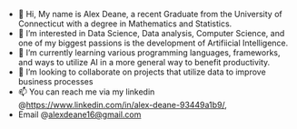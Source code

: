 - 👋 Hi, My name is Alex Deane, a recent Graduate from the University of Connecticut with a degree in Mathematics and Statistics.
- 👀 I’m interested in Data Science, Data analysis, Computer Science, and one of my biggest passions is the development of Artifiicial Intelligence.
- 🌱 I’m currently learning various programming languages, frameworks, and ways to utilize AI in a more general way to benefit productivity.
- 💞️ I’m looking to collaborate on projects that utilize data to improve business processes
- 📫 You can reach me via my linkedin @https://www.linkedin.com/in/alex-deane-93449a1b9/,
- Email @alexdeane16@gmail.com

<!---
AlexD4110/AlexD4110 is a ✨ special ✨ repository because its `README.md` (this file) appears on your GitHub profile.
You can click the Preview link to take a look at your changes.
--->
